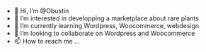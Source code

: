 - 👋 Hi, I’m @Obustin
- 👀 I’m interested in developping a marketplace about rare plants
- 🌱 I’m currently learning Wordpress, Woocommerce, webdesign
- 💞️ I’m looking to collaborate on Wordpress and Woocommerce
- 📫 How to reach me ...

<!---
Obustin/Obustin is a ✨ special ✨ repository because its `README.md` (this file) appears on your GitHub profile.
You can click the Preview link to take a look at your changes.
--->
